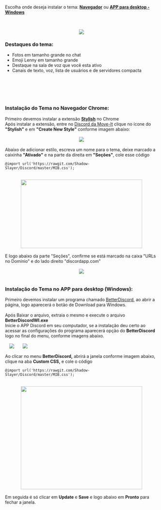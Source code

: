 Escolha onde deseja instalar o tema: <a href="https://github.com/Shadow-Slayer/Discord/blob/master/Instalacao.md#instalação-do-tema-no-navegador-chrome"><b>Navegador</b></a> ou <a href="https://github.com/Shadow-Slayer/Discord/blob/master/Instalacao.md#instalação-do-tema-no-app-para-desktop-windows"><b>APP para desktop - Windows</b></a>

<br/>

<br/>

<div class="separator" style="clear: both; text-align: center;">
<a href="https://2.bp.blogspot.com/-GvTTYbfmeCk/WKnhtm7OdQI/AAAAAAAAFVU/lgtK8RIm6Gc_Maz1lONxCCc-VZ1TQWCoACLcB/s1600/tema%2Bdiscord.jpg" imageanchor="1" style="margin-left: 1em; margin-right: 1em;"><img border="0" src="https://2.bp.blogspot.com/-GvTTYbfmeCk/WKnhtm7OdQI/AAAAAAAAFVU/lgtK8RIm6Gc_Maz1lONxCCc-VZ1TQWCoACLcB/s880/tema%2Bdiscord.jpg" /></a></div>


<h3>
Destaques do tema:</h3>


<ul>
<li>Fotos em tamanho grande no chat</li>
<li>Emoji Lenny em tamanho grande</li>
<li>Destaque na sala de voz que você esta ativo</li>
<li>Canais de texto, voz, lista de usuários e de servidores compacta</li>
</ul>
<div>



<br/>

<br/>

<br/>

<br/>

</div>
<h3>
Instalação do Tema no Navegador Chrome:</h3>
<div>
Primeiro devemos instalar a extensão <a href="https://chrome.google.com/webstore/detail/stylish-custom-themes-for/fjnbnpbmkenffdnngjfgmeleoegfcffe?hl=pt-BR" target="_blank"><b>Stylish</b></a> no Chrome</div>
<div>

</div>
<div>
Após instalar a extensão, entre no <a href="https://discord.me/move-it" target="_blank">Discord da Move-It</a> clique no ícone do <b>"Stylish"</b> e em <b>"Create New Style"</b> conforme imagem abaixo:</div>

<br/>

<div class="separator" style="clear: both; text-align: center;">
<a href="https://2.bp.blogspot.com/-mB286ptRTpg/WKnn3_rRyFI/AAAAAAAAFVs/3XgEeVxfHmQEiC5HbFkvTNBjlUDz5ITPQCLcB/s1600/1.jpg" imageanchor="1" style="margin-left: 1em; margin-right: 1em;"><img border="0" src="https://2.bp.blogspot.com/-mB286ptRTpg/WKnn3_rRyFI/AAAAAAAAFVs/3XgEeVxfHmQEiC5HbFkvTNBjlUDz5ITPQCLcB/s1600/1.jpg" /></a></div>

<br/>

<div>
Abaixo de adicionar estilo, escreva um nome para o tema, deixe marcado a caixinha <b>"Ativado"</b> e na parte da direita em <b>"Seções"</b>, cole esse código <pre><code>@import url('https://rawgit.com/Shadow-Slayer/Discord/master/MIB.css');</code></pre>
</div>

<br/>

<div class="separator" style="clear: both; text-align: center;">
<a href="https://1.bp.blogspot.com/-LIM-yG_5d0Q/WKnn6pbMnnI/AAAAAAAAFVw/0wbuudkH8JYZM7JvQ4jGEVSEUXGcmuTWwCLcB/s1600/2.jpg" imageanchor="1" style="margin-left: 1em; margin-right: 1em;"><img border="0" height="225" src="https://1.bp.blogspot.com/-LIM-yG_5d0Q/WKnn6pbMnnI/AAAAAAAAFVw/0wbuudkH8JYZM7JvQ4jGEVSEUXGcmuTWwCLcB/s400/2.jpg" width="400" /></a></div>

<br/>

<div>
E logo abaixo da parte "Seções", confirme se está marcado na caixa "URLs no Domínio" e do lado direito "discordapp.com"
</div>

<br/>

<div class="separator" style="clear: both; text-align: center;">
<a href="https://3.bp.blogspot.com/-0Yj10R3emR8/WKoSzJm5HxI/AAAAAAAAFXI/Mqf0UOqXCl4OBKvHtSVaJ4O--EaY33J2wCLcB/s400/01548e9083e049e1b2035f5985bb0f99.png" imageanchor="1" style="margin-left: 1em; margin-right: 1em;"><img border="0" src="https://3.bp.blogspot.com/-0Yj10R3emR8/WKoSzJm5HxI/AAAAAAAAFXI/Mqf0UOqXCl4OBKvHtSVaJ4O--EaY33J2wCLcB/s400/01548e9083e049e1b2035f5985bb0f99.png" /></a></div>

<br/>

<h3>
Instalação do Tema no APP para desktop (Windows):</h3>
<div>
Primeiro devemos instalar um programa chamado <a href="https://betterdiscord.net/home/" target="_blank">BetterDiscord</a>, ao abrir a página, logo aparecerá o botão de Download para Windows.</div>
<div><br/>
Após Baixar o arquivo, extraia o mesmo e execute o arquivo <b>BetterDiscordWI.exe</b></div>
<div>
Inicie o APP Discord em seu computador, se a instalação deu certo ao acessar as configurações do programa aparecerá opção do <b>BetterDiscord</b> logo no final do menu, conforme imagens abaixo.</div>

<br/>

<div><a href="https://1.bp.blogspot.com/-j0SM7qIFAgU/WKnvO--XaDI/AAAAAAAAFWU/W31sMv-2C7sjW1cv7sADE_fpUKJb96oUwCLcB/s1600/config.jpg" imageanchor="1" style="margin-left: 1em; margin-right: 1em;"><img border="0" src="https://1.bp.blogspot.com/-j0SM7qIFAgU/WKnvO--XaDI/AAAAAAAAFWU/W31sMv-2C7sjW1cv7sADE_fpUKJb96oUwCLcB/s1600/config.jpg" /></a><a href="https://3.bp.blogspot.com/-lL_N1-yaAw0/WKnvO7C3ACI/AAAAAAAAFWQ/0BqjtyygPnow5sGr-TqsxuRzEqxi0K35gCLcB/s1600/aa.jpg" imageanchor="1" style="margin-left: 1em; margin-right: 1em;"><img border="0" src="https://3.bp.blogspot.com/-lL_N1-yaAw0/WKnvO7C3ACI/AAAAAAAAFWQ/0BqjtyygPnow5sGr-TqsxuRzEqxi0K35gCLcB/s1600/aa.jpg" /></a></div>

<br/>

<div>Ao clicar no menu <b>BetterDiscord,</b> abrirá a janela conforme imagem abaixo, clique na aba <b>Custom CSS,</b>&nbsp;e cole o código <pre><code>@import url('https://rawgit.com/Shadow-Slayer/Discord/master/MIB.css');</code></pre></div>

<br/>

<div class="separator" style="clear: both; text-align: center;">
<a href="https://4.bp.blogspot.com/-Kn1-cJiv_84/WKnwR8ho7OI/AAAAAAAAFWc/WIdXN81GHxQh9EBDB1XgI4dOg3yBqYvbgCLcB/s1600/css.jpg" imageanchor="1" style="margin-left: 1em; margin-right: 1em;"><img border="0" height="338" src="https://4.bp.blogspot.com/-Kn1-cJiv_84/WKnwR8ho7OI/AAAAAAAAFWc/WIdXN81GHxQh9EBDB1XgI4dOg3yBqYvbgCLcB/s400/css.jpg" width="400" /></a></div>

<br/>

<div>Em seguida é só clicar em <b>Update</b> e <b>Save</b> e logo abaixo em <b>Pronto</b> para fechar a janela.
</div>
